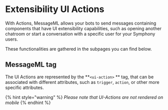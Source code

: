 # Extensibility UI Actions

With Actions, MessageML allows your bots to send messages containing components that have UI extensibility capabilities, such as opening another chatroom or start a conversation with a specific user for your Symphony users.

These functionalities are gathered in the subpages you can find below.

## MessageML tag

The UI Actions are represented by the **`<ui-action>` ** tag, that can be associated with different attributes, such as `trigger`, `action`, or other more specific attributes.

{% hint style="warning" %}
_Please note that UI-Actions are not rendered on mobile_
{% endhint %}
